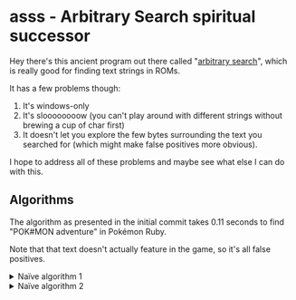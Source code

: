 # asss - Arbitrary Search spiritual successor

Hey there's this ancient program out there called "[arbitrary search][predecessor]",
which is really good for finding text strings in ROMs.

It has a few problems though:

1. It's windows-only
2. It's sloooooooow (you can't play around with different strings without
   brewing a cup of char first)
3. It doesn't let you explore the few bytes surrounding the text you searched
   for (which might make false positives more obvious).

I hope to address all of these problems and maybe see what else I can do with this.

## Algorithms

The algorithm as presented in the initial commit takes 0.11 seconds to find "POK#MON adventure" in Pokémon Ruby.

Note that that text doesn't actually feature in the game, so it's all false positives.

<details>
<summary>Naïve algorithm 1</summary>

This took about 1.37 seconds.

```c
bool found = true;
for (size_t j = 0; j < search_string_len; j++) {
    for (size_t k = j + 1; k < search_string_len; k++) {
        if ((search_string[k] == search_string[j]) != (buffer[i + k] == buffer[i + j])) {
            found = false;
            break;
        }
    }
}
```

</details>

<details>
<summary>Naïve algorithm 2</summary>

This took about 0.92 seconds.

```c
memset(tl, 0, 0x100);
memset(tl_r, 0xFF, 0x200);
bool found = true;
for (size_t j = 0; j < search_string_len; j++) {

    if (tl_r[search_string[j]] == 0xFFFF) {
        tl_r[search_string[j]] = buffer[i + j];
    } else {
        if (tl_r[search_string[j]] != buffer[i + j]) {
            found = false;
            break;
        }
    }
    if (tl[buffer[i + j]] == 0) {
        tl[buffer[i + j]] = search_string[j];
    } else {
        if (tl[buffer[i + j]] != search_string[j]) {
            found = false;
            break;
        }
    }
}
```

</details>


[predecessor]: http://www.thealmightyguru.com/Games/Hacking/Hacking-Programs.html
